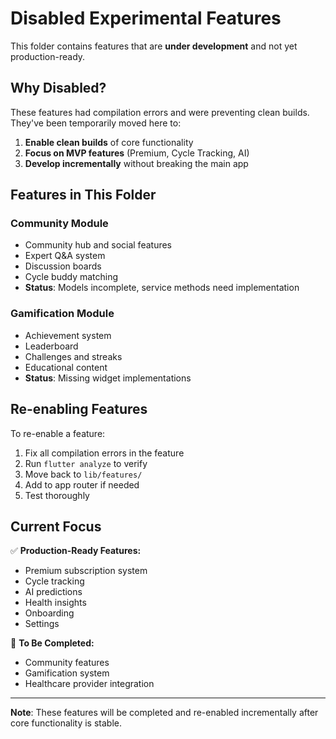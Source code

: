 # Disabled Experimental Features

This folder contains features that are **under development** and not yet production-ready.

## Why Disabled?

These features had compilation errors and were preventing clean builds. They've been temporarily moved here to:

1. **Enable clean builds** of core functionality
2. **Focus on MVP features** (Premium, Cycle Tracking, AI)
3. **Develop incrementally** without breaking the main app

## Features in This Folder

### Community Module
- Community hub and social features
- Expert Q&A system
- Discussion boards
- Cycle buddy matching
- **Status**: Models incomplete, service methods need implementation

### Gamification Module
- Achievement system
- Leaderboard
- Challenges and streaks
- Educational content
- **Status**: Missing widget implementations

## Re-enabling Features

To re-enable a feature:

1. Fix all compilation errors in the feature
2. Run `flutter analyze` to verify
3. Move back to `lib/features/`
4. Add to app router if needed
5. Test thoroughly

## Current Focus

✅ **Production-Ready Features:**
- Premium subscription system
- Cycle tracking
- AI predictions
- Health insights
- Onboarding
- Settings

🚧 **To Be Completed:**
- Community features
- Gamification system
- Healthcare provider integration

---

**Note**: These features will be completed and re-enabled incrementally after core functionality is stable.
